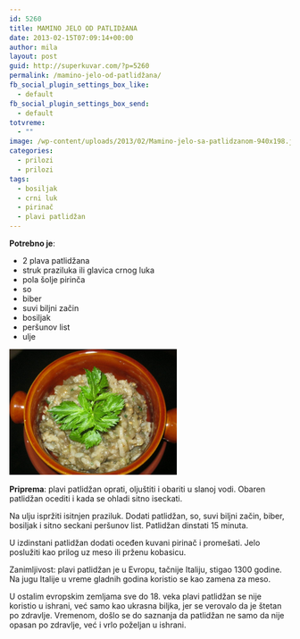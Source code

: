 ```yaml
---
id: 5260
title: MAMINO JELO OD PATLIDžANA
date: 2013-02-15T07:09:14+00:00
author: mila
layout: post
guid: http://superkuvar.com/?p=5260
permalink: /mamino-jelo-od-patlidžana/
fb_social_plugin_settings_box_like:
  - default
fb_social_plugin_settings_box_send:
  - default
totvreme:
  - ""
image: /wp-content/uploads/2013/02/Mamino-jelo-sa-patlidzanom-940x198.jpg
categories:
  - prilozi
  - prilozi
tags:
  - bosiljak
  - crni luk
  - pirinač
  - plavi patlidžan
---
```

**Potrebno je**:

  * 2 plava patlidžana
  * struk praziluka ili glavica crnog luka
  * pola šolje pirinča
  * so
  * biber
  * suvi biljni začin
  * bosiljak
  * peršunov list
  * ulje

<img class="alignnone size-medium wp-image-5261" src="/wp-content/uploads/2013/02/Mamino-jelo-sa-patlidzanom-1024x768.jpg" alt="Mamino jelo sa patlidzanom" width="300" height="225" /> 

**Priprema**: plavi patlidžan oprati, oljuštiti i obariti u slanoj vodi. Obaren patlidžan ocediti i kada se ohladi sitno iseckati.

Na ulju ispržiti isitnjen praziluk. Dodati patlidžan, so, suvi biljni začin, biber, bosiljak i sitno seckani peršunov list. Patlidžan dinstati 15 minuta.

U izdinstani patlidžan dodati oceđen kuvani pirinač i promešati. Jelo poslužiti kao prilog uz meso ili prženu kobasicu.

Zanimljivost: plavi patlidžan je u Evropu, tačnije Italiju, stigao 1300 godine. Na jugu Italije u vreme gladnih godina koristio se kao zamena za meso.

U ostalim evropskim zemljama sve do 18. veka plavi patlidžan se nije koristio u ishrani, već samo kao ukrasna biljka, jer se verovalo da je štetan po zdravlje. Vremenom, došlo se do saznanja da patlidžan ne samo da nije opasan po zdravlje, već i vrlo poželjan u ishrani.